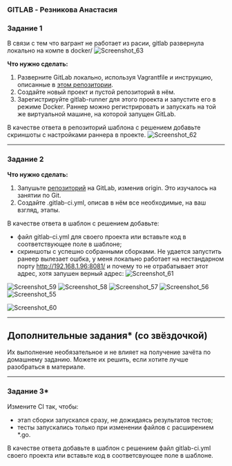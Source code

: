 ### GITLAB - Резникова Анастасия
### Задание 1
В связи с тем что вагрант не работает из расии, gitlab развернула локально на компе в docker/
![Screenshot_63](https://github.com/user-attachments/assets/07867ac4-ae76-43ab-83a4-07b2cd76be5d)

**Что нужно сделать:**

1. Разверните GitLab локально, используя Vagrantfile и инструкцию, описанные в [этом репозитории](https://github.com/netology-code/sdvps-materials/tree/main/gitlab).   
2. Создайте новый проект и пустой репозиторий в нём.
3. Зарегистрируйте gitlab-runner для этого проекта и запустите его в режиме Docker. Раннер можно регистрировать и запускать на той же виртуальной машине, на которой запущен GitLab.

В качестве ответа в репозиторий шаблона с решением добавьте скриншоты с настройками раннера в проекте.
![Screenshot_62](https://github.com/user-attachments/assets/1c4b5ac3-c055-41ed-b9c5-a6a201725eac)

---

### Задание 2

**Что нужно сделать:**

1. Запушьте [репозиторий](https://github.com/netology-code/sdvps-materials/tree/main/gitlab) на GitLab, изменив origin. Это изучалось на занятии по Git.
2. Создайте .gitlab-ci.yml, описав в нём все необходимые, на ваш взгляд, этапы.

В качестве ответа в шаблон с решением добавьте: 
   
 * файл gitlab-ci.yml для своего проекта или вставьте код в соответствующее поле в шаблоне; 
 * скриншоты с успешно собранными сборками.
Не удается запустить ранеер вылезает ошбка, у меня локально работает на нестандарном порту http://192.168.1.96:8081/ и почему то не отрабатывает этот адрес, хотя запушен верный адрес:
![Screenshot_61](https://github.com/user-attachments/assets/d90e5813-53aa-4485-b462-2ef1affb6cb6)

![Screenshot_59](https://github.com/user-attachments/assets/68c0a1b8-d4b3-4372-b5ab-771e0c00be52)
![Screenshot_58](https://github.com/user-attachments/assets/9606e26a-ae48-458e-bbd9-34e780e5daa3)
![Screenshot_57](https://github.com/user-attachments/assets/6a065144-d75d-4340-a286-4181e3492809)
![Screenshot_56](https://github.com/user-attachments/assets/016e6943-0a75-4d3d-b602-6913b6ee89fd)
![Screenshot_55](https://github.com/user-attachments/assets/744799ea-64d9-4be4-a08a-31d4682c4477)

   
 ![Screenshot_60](https://github.com/user-attachments/assets/a873b258-a924-48a3-9e07-d7e3ce2dde88)

---
## Дополнительные задания* (со звёздочкой)

Их выполнение необязательное и не влияет на получение зачёта по домашнему заданию. Можете их решить, если хотите лучше разобраться в материале.

---

### Задание 3*

Измените CI так, чтобы:

 - этап сборки запускался сразу, не дожидаясь результатов тестов;
 - тесты запускались только при изменении файлов с расширением *.go.

В качестве ответа добавьте в шаблон с решением файл gitlab-ci.yml своего проекта или вставьте код в соответсвующее поле в шаблоне.
